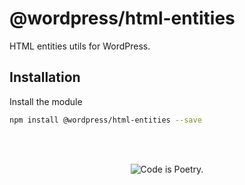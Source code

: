 # @wordpress/html-entities

HTML entities utils for WordPress.

## Installation

Install the module

```bash
npm install @wordpress/html-entities --save
```

<br/><br/><p align="center"><img src="https://s.w.org/style/images/codeispoetry.png?1" alt="Code is Poetry." /></p>

